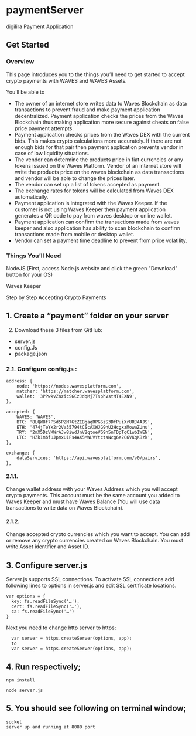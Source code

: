 # paymentServer
digilira Payment Application

## Get Started

### Overview

This page introduces you to the things you’ll need to get started to accept crypto payments with WAVES and WAVES Assets.

You’ll be able to

-	The owner of an internet store writes data to Waves Blockchain as data transactions to prevent fraud and make payment application decentralized. Payment application checks the prices from the Waves Blockchain thus making application more secure against cheats on false price payment attempts.
-	Payment application checks prices from the Waves DEX with the current bids. This makes crypto calculations more accurately. If there are not enough bids for that pair then payment application prevents vendor in case of low liquidity situations.
-	The vendor can determine the products price in fiat currencies or any tokens issued on the Waves Platform. Vendor of an internet store will write the products price on the waves blockchain as data transactions and vendor will be able to change the prices later.
-	The vendor can set up a list of tokens accepted as payment.
-	The exchange rates for tokens will be calculated from Waves DEX automatically.
-	Payment application is integrated with the Waves Keeper. If the customer is not using Waves Keeper then payment application generates a QR code to pay from waves desktop or online wallet.
-	Payment application can confirm the transactions made from waves keeper and also application has ability to scan blockchain to confirm transactions made from mobile or desktop wallet.
-	Vendor can set a payment time deadline to prevent from price volatility. 

### Things You’ll Need

NodeJS (First, access Node.js website and click the green "Download" button for your OS)

Waves Keeper

Step by Step Accepting Crypto Payments

## 1. Create a “payment” folder on your server

2. Download these 3 files from GitHub:
-	server.js
-	config.Js
-	package.json

### 2.1. Configure config.js :


    address: {
        node: 'https://nodes.wavesplatform.com',
        matcher: 'https://matcher.wavesplatform.com',
        wallet: '3PPwkvZnzicSGCzJdqMj7TsphVstMT4EXN9',
    },
    
    accepted: {
        WAVES: 'WAVES',
        BTC: '8LQW8f7P5d5PZM7GtZEBgaqRPGSzS3DfPuiXrURJ4AJS',
        ETH: '474jTeYx2r2Va35794tCScAXWJG9hU2HcgxzMowaZUnu',
        TRY: '2mX5DzVKWrAJw8iwdJnV2qtoeVG9h5nTDpTqC1wb1WEN',
        LTC: 'HZk1mbfuJpmxU1Fs4AX5MWLVYtctsNcg6e2C6VKqK8zk',
    },
    
    exchange: {
        dataServices: 'https://api.wavesplatform.com/v0/pairs',
    }, 
 

#### 2.1.1. 
Change wallet address with your Waves Address which you will accept crypto payments. This account must be the same account you added to Waves Keeper and must have Waves Balance (You will use data transactions to write data on Waves Blockchain).

#### 2.1.2. 
Change accepted crypto currencies which you want to accept. You can add or remove any crypto currencies created on Waves Blockchain. You must write Asset identifier and Asset ID.

## 3. Configure server.js

Server.js supports SSL connections. To activate SSL connections add following lines to options in server.js and edit SSL certificate locations.

```
var options = {
  key: fs.readFileSync('…'),
  cert: fs.readFileSync('…'),
  ca: fs.readFileSync('…') 
}
```

Next you need to change http server to https;

      var server = https.createServer(options, app);
      to 
      var server = https.createServer(options, app);

## 4. Run respectively;
```
npm install

node server.js
```
## 5. You should see following on terminal window;
```
socket
server up and running at 8080 port
```




